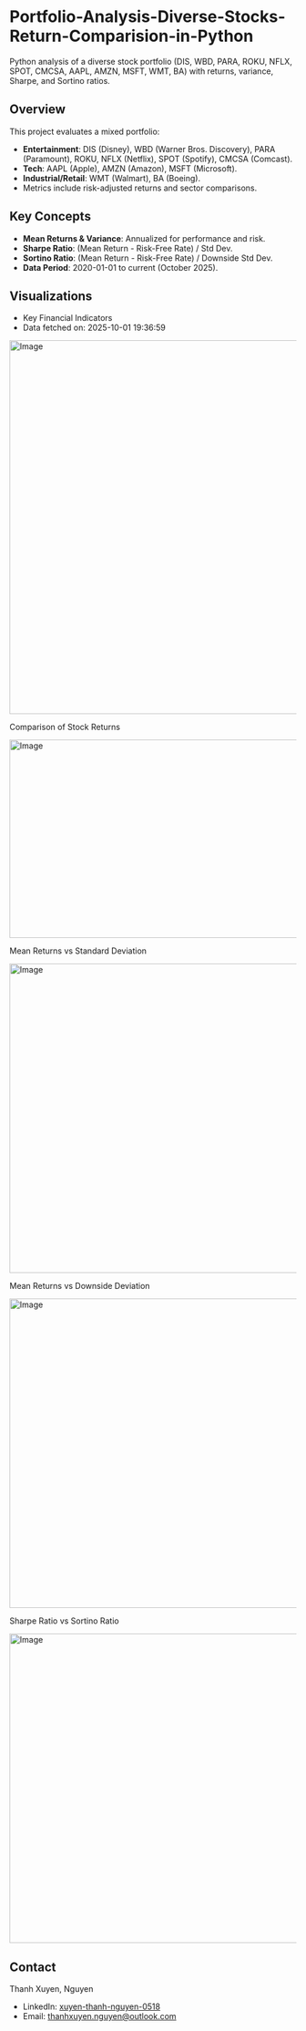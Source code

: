 # Portfolio-Analysis-Diverse-Stocks-Return-Comparision-in-Python
Python analysis of a diverse stock portfolio (DIS, WBD, PARA, ROKU, NFLX, SPOT, CMCSA, AAPL, AMZN, MSFT, WMT, BA) with returns, variance, Sharpe, and Sortino ratios.

## Overview

This project evaluates a mixed portfolio:
- **Entertainment**: DIS (Disney), WBD (Warner Bros. Discovery), PARA (Paramount), ROKU, NFLX (Netflix), SPOT (Spotify), CMCSA (Comcast).
- **Tech**: AAPL (Apple), AMZN (Amazon), MSFT (Microsoft).
- **Industrial/Retail**: WMT (Walmart), BA (Boeing).
- Metrics include risk-adjusted returns and sector comparisons.

## Key Concepts
- **Mean Returns & Variance**: Annualized for performance and risk.
- **Sharpe Ratio**: (Mean Return - Risk-Free Rate) / Std Dev.
- **Sortino Ratio**: (Mean Return - Risk-Free Rate) / Downside Std Dev.
- **Data Period**: 2020-01-01 to current (October 2025).

## Visualizations
- Key Financial Indicators
- Data fetched on: 2025-10-01 19:36:59
<img width="1714" height="656" alt="Image" src="https://github.com/user-attachments/assets/302ca997-d9e3-410a-a3a5-c17474a123da" />

Comparison of Stock Returns

<img width="950" height="348" alt="Image" src="https://github.com/user-attachments/assets/1a830f0e-5a69-48e7-9fa2-8adcba0a6f01" />

Mean Returns vs Standard Deviation

<img width="814" height="543" alt="Image" src="https://github.com/user-attachments/assets/67fc2552-2082-4e5d-8c47-920ffcbe55d7" />

Mean Returns vs Downside Deviation

<img width="814" height="543" alt="Image" src="https://github.com/user-attachments/assets/e81a3cd9-0ac8-42ae-b42a-29b08d3d6223" />

Sharpe Ratio vs Sortino Ratio

<img width="822" height="543" alt="Image" src="https://github.com/user-attachments/assets/85ba077c-f703-4d23-8764-f5ab5b19d9e5" />

## Contact

Thanh Xuyen, Nguyen
- LinkedIn: [xuyen-thanh-nguyen-0518](https://www.linkedin.com/in/xuyen-thanh-nguyen-0518/)
- Email: thanhxuyen.nguyen@outlook.com
